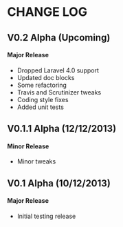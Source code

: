 CHANGE LOG
==========


## V0.2 Alpha (Upcoming)
#### Major Release

* Dropped Laravel 4.0 support
* Updated doc blocks
* Some refactoring
* Travis and Scrutinizer tweaks
* Coding style fixes
* Added unit tests


## V0.1.1 Alpha (12/12/2013)
#### Minor Release

* Minor tweaks


## V0.1 Alpha (10/12/2013)
#### Major Release

* Initial testing release
